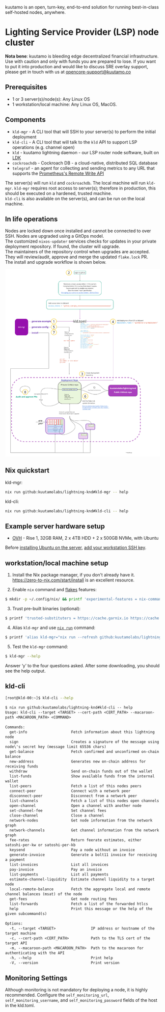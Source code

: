 kuutamo is an open, turn-key, end-to-end solution for running best-in-class self-hosted nodes, anywhere.

# Lighting Service Provider (LSP) node cluster

**Nota bene**: kuutamo is bleeding edge decentralized financial infrastructure. Use with caution and only with funds you are prepared to lose.
If you want to put it into production and would like to discuss SRE overlay support, please get in touch with us at [opencore-support@kuutamo.co](mailto:opencore-support@kuutamo.co)

## Prerequisites

- 1 or 3 server(s)/node(s): Any Linux OS
- 1 workstation/local machine: Any Linux OS, MacOS.

## Components

- `kld-mgr` - A CLI tool that will SSH to your server(s) to perform the initial deployment
- `kld-cli` - A CLI tool that will talk to the `kld` API to support LSP operations (e.g. channel open)
- `kld` - kuutamo lightning daemon - our LSP router node software, built on [LDK](https://github.com/lightningdevkit)
- `cockroachdb` - Cockroach DB - a cloud-native, distributed SQL database
- `telegraf` - an agent for collecting and sending metrics to any URL that supports the [Prometheus's Remote Write API](https://prometheus.io/docs/prometheus/latest/configuration/configuration/#remote_write)

The server(s) will run `kld` and `cockroachdb`.
The local machine will run `kld-mgr`. `kld-mgr` requires root access to server(s); therefore in production, this should be executed on a hardened, trusted machine.   
`kld-cli` is also available on the server(s), and can be run on the local machine.

## In life operations

Nodes are locked down once installed and cannot be connected to over SSH. Nodes are upgraded using a GitOps model.  
The customized `nixos-updater` services checks for updates in your private deployment repository. If found, the cluster will upgrade.  
The maintainers of the repository control when upgrades are accepted. They will review/audit, approve and merge the updated `flake.lock` PR.  
The install and upgrade workflow is shown below.

![install and upgrade GitOps setup](./install-update-gitops.jpg)


## Nix quickstart

kld-mgr:
```bash
nix run github:kuutamolabs/lightning-knd#kld-mgr -- help
```

kld-cli:
```bash
nix run github:kuutamolabs/lightning-knd#kld-cli -- help
```

## Example server hardware setup

- [OVH](https://www.ovhcloud.com/en-gb/bare-metal/rise/rise-1/) - Rise 1, 32GB RAM, 2 x 4TB HDD + 2 x 500GB NVMe, with Ubuntu

Before [installing Ubuntu on the server](https://support.us.ovhcloud.com/hc/en-us/articles/115001775950-How-to-Install-an-OS-on-a-Dedicated-Server), [add your workstation SSH key](https://docs.ovh.com/gb/en/dedicated/creating-ssh-keys-dedicated/#importing-your-ssh-key-into-the-ovhcloud-control-panel_1).

## workstation/local machine setup

1. Install the Nix package manager, if you don't already have it. https://zero-to-nix.com/start/install is an excellent resource.

2. Enable `nix` command and [flakes](https://www.tweag.io/blog/2020-05-25-flakes/) features:

```bash
$ mkdir -p ~/.config/nix/ && printf 'experimental-features = nix-command flakes' >> ~/.config/nix/nix.conf
```
3. Trust pre-built binaries (optional):

```bash
$ printf 'trusted-substituters = https://cache.garnix.io https://cache.nixos.org/\ntrusted-public-keys = cache.garnix.io:CTFPyKSLcx5RMJKfLo5EEPUObbA78b0YQ2DTCJXqr9g= cache.nixos.org-1:6NCHdD59X431o0gWypbMrAURkbJ16ZPMQFGspcDShjY=' | sudo tee -a /etc/nix/nix.conf && sudo systemctl restart nix-daemon
```

4. Alias `kld-mgr` and use [`nix run`](https://determinate.systems/posts/nix-run) command:

```bash
$ printf 'alias kld-mgr="nix run --refresh github:kuutamolabs/lightning-knd --"' >> ~/.bashrc && source ~/.bashrc
```
5. Test the `kld-mgr` command:

```bash
$ kld-mgr --help
```

Answer ‘y’ to the four questions asked.
After some downloading, you should see the help output.


## kld-cli

```bash
[root@kld-00:~]$ kld-cli --help
```
```
$ nix run github:kuutamolabs/lightning-knd#kld-cli -- help
Usage: kld-cli --target <TARGET> --cert-path <CERT_PATH> --macaroon-path <MACAROON_PATH> <COMMAND>

Commands:
  get-info                    Fetch information about this lightning node
  sign                        Creates a signature of the message using node\'s secret key (message limit 65536 chars)
  get-balance                 Fetch confirmed and unconfirmed on-chain balance
  new-address                 Generates new on-chain address for receiving funds
  withdraw                    Send on-chain funds out of the wallet
  list-funds                  Show available funds from the internal wallet
  list-peers                  Fetch a list of this nodes peers
  connect-peer                Connect with a network peer
  disconnect-peer             Disconnect from a network peer
  list-channels               Fetch a list of this nodes open channels
  open-channel                Open a channel with another node
  set-channel-fee             Set channel fees
  close-channel               Close a channel
  network-nodes               Get node information from the network graph
  network-channels            Get channel information from the network graph
  fee-rates                   Return feerate estimates, either satoshi-per-kw or satoshi-per-kb
  keysend                     Pay a node without an invoice
  generate-invoice            Generate a bolt11 invoice for receiving a payment
  list-invoices               List all invoices
  pay-invoice                 Pay an invoice
  list-payments               List all payments
  estimate-channel-liquidity  Estimate channel liquidity to a target node
  local-remote-balance        Fetch the aggregate local and remote channel balances (msat) of the node
  get-fees                    Get node routing fees
  list-forwards               Fetch a list of the forwarded htlcs
  help                        Print this message or the help of the given subcommand(s)

Options:
  -t, --target <TARGET>                IP address or hostname of the target machine
  -c, --cert-path <CERT_PATH>          Path to the TLS cert of the target API
  -m, --macaroon-path <MACAROON_PATH>  Path to the macaroon for authenticating with the API
  -h, --help                           Print help
  -V, --version                        Print version

```

## Monitoring Settings

Although monitoring is not mandatory for deploying a node, it is highly recommended.
Configure the `self_monitoring_url`, `self_monitoring_username`, and `self_monitoring_password` fields of the host in the kld.toml.
